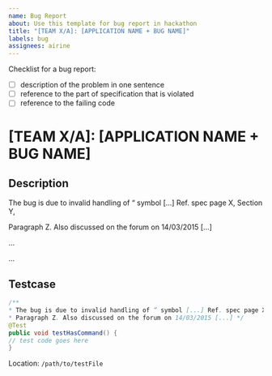 ```yaml
---
name: Bug Report
about: Use this template for bug report in hackathon
title: "[TEAM X/A]: [APPLICATION NAME + BUG NAME]"
labels: bug
assignees: airine
---
```


Checklist for a bug report:
- [ ] description of the problem in one sentence
- [ ] reference to the part of specification that is violated
- [ ] reference to the failing code 

# [TEAM X/A]: [APPLICATION NAME + BUG NAME]

## Description

The bug is due to invalid handling of “ symbol [...] Ref. spec page X, Section Y, 

Paragraph Z. Also discussed on the forum on 14/03/2015 [...]

...

...

## Testcase

```java
/**
* The bug is due to invalid handling of “ symbol [...] Ref. spec page X, Section Y,
* Paragraph Z. Also discussed on the forum on 14/03/2015 [...] */
@Test
public void testHasCommand() {
// test code goes here
}
```
Location: `/path/to/testFile`
